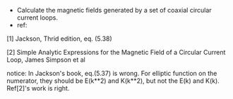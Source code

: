 * Calculate the magnetic fields generated by a set of coaxial circular current loops.
* ref:


[1] Jackson, Thrid edition, eq. (5.38)


[2] Simple Analytic Expressions for the Magnetic Field of a Circular Current Loop,
    James Simpson et al
    
    
notice: In Jackson's book, eq.(5.37) is wrong. For elliptic function on the numerator,
        they should be E(k\*\*2) and K(k\*\*2), but not the E(k) and K(k). Ref[2]'s work
        is right.


